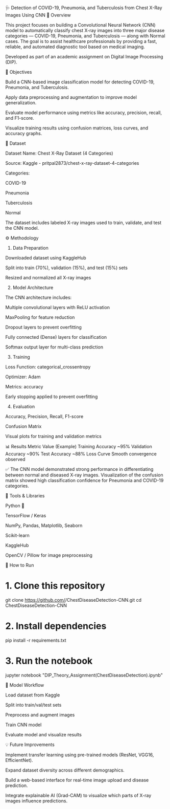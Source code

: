 🩺 Detection of COVID-19, Pneumonia, and Tuberculosis from Chest X-Ray Images Using CNN
📘 Overview

This project focuses on building a Convolutional Neural Network (CNN) model to automatically classify chest X-ray images into three major disease categories — COVID-19, Pneumonia, and Tuberculosis — along with Normal cases.
The goal is to assist healthcare professionals by providing a fast, reliable, and automated diagnostic tool based on medical imaging.

Developed as part of an academic assignment on Digital Image Processing (DIP).

🎯 Objectives

Build a CNN-based image classification model for detecting COVID-19, Pneumonia, and Tuberculosis.

Apply data preprocessing and augmentation to improve model generalization.

Evaluate model performance using metrics like accuracy, precision, recall, and F1-score.

Visualize training results using confusion matrices, loss curves, and accuracy graphs.

🧩 Dataset

Dataset Name: Chest X-Ray Dataset (4 Categories)

Source: Kaggle - pritpal2873/chest-x-ray-dataset-4-categories

Categories:

COVID-19

Pneumonia

Tuberculosis

Normal

The dataset includes labeled X-ray images used to train, validate, and test the CNN model.

⚙️ Methodology
1. Data Preparation

Downloaded dataset using KaggleHub

Split into train (70%), validation (15%), and test (15%) sets

Resized and normalized all X-ray images

2. Model Architecture

The CNN architecture includes:

Multiple convolutional layers with ReLU activation

MaxPooling for feature reduction

Dropout layers to prevent overfitting

Fully connected (Dense) layers for classification

Softmax output layer for multi-class prediction

3. Training

Loss Function: categorical_crossentropy

Optimizer: Adam

Metrics: accuracy

Early stopping applied to prevent overfitting

4. Evaluation

Accuracy, Precision, Recall, F1-score

Confusion Matrix

Visual plots for training and validation metrics

📊 Results
Metric	Value (Example)
Training Accuracy	~95%
Validation Accuracy	~90%
Test Accuracy	~88%
Loss Curve	Smooth convergence observed

✅ The CNN model demonstrated strong performance in differentiating between normal and diseased X-ray images.
Visualization of the confusion matrix showed high classification confidence for Pneumonia and COVID-19 categories.

🧰 Tools & Libraries

Python 🐍

TensorFlow / Keras

NumPy, Pandas, Matplotlib, Seaborn

Scikit-learn

KaggleHub

OpenCV / Pillow for image preprocessing

🚀 How to Run
# 1. Clone this repository
git clone https://github.com/<your-username>/ChestDiseaseDetection-CNN.git
cd ChestDiseaseDetection-CNN

# 2. Install dependencies
pip install -r requirements.txt

# 3. Run the notebook
jupyter notebook "DIP_Theory_Assignment(ChestDiseaseDetection).ipynb"

🩻 Model Workflow

Load dataset from Kaggle

Split into train/val/test sets

Preprocess and augment images

Train CNN model

Evaluate model and visualize results

💡 Future Improvements

Implement transfer learning using pre-trained models (ResNet, VGG16, EfficientNet).

Expand dataset diversity across different demographics.

Build a web-based interface for real-time image upload and disease prediction.

Integrate explainable AI (Grad-CAM) to visualize which parts of X-ray images influence predictions.
